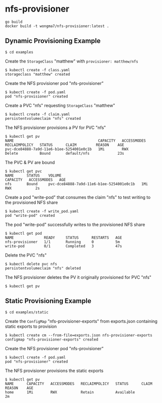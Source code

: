 # nfs-provisioner
```
go build
docker build -t wongma7/nfs-provisioner:latest .
```

## Dynamic Provisioning Example

```
$ cd examples
```

Create the `StorageClass` "matthew" with `provisioner: matthew/nfs`
```
$ kubectl create -f class.yaml
storageclass "matthew" created
```

Create the NFS provisioner pod "nfs-provisioner"
```
$ kubectl create -f pod.yaml
pod "nfs-provisioner" created
```

Create a PVC "nfs" requesting `StorageClass` "matthew"
```
$ kubectl create -f claim.yaml
persistentvolumeclaim "nfs" created
```

The NFS provisioner provisions a PV for PVC "nfs"
```
$ kubectl get pv
NAME                                       CAPACITY   ACCESSMODES   RECLAIMPOLICY   STATUS      CLAIM         REASON    AGE
pvc-dce84888-7a9d-11e6-b1ee-5254001e0c1b   1Mi        RWX           Delete          Bound       default/nfs             23s
```

The PVC & PV are bound
```
$ kubectl get pvc
NAME      STATUS    VOLUME                                     CAPACITY   ACCESSMODES   AGE
nfs       Bound     pvc-dce84888-7a9d-11e6-b1ee-5254001e0c1b   1Mi        RWX           2s
```

Create a pod "write-pod" that consumes the claim "nfs" to test writing to the provisioned NFS share
```
$ kubectl create -f write_pod.yaml
pod "write-pod" created
```

The pod "write-pod" successfully writes to the provisioned NFS share
```
$ kubectl get pod
NAME              READY     STATUS      RESTARTS   AGE
nfs-provisioner   1/1       Running     0          5m
write-pod         0/1       Completed   3          47s
```

Delete the PVC "nfs"
```
$ kubectl delete pvc nfs
persistentvolumeclaim "nfs" deleted
```

The NFS provisioner deletes the PV it originally provisioned for PVC "nfs"
```
$ kubectl get pv
```

## Static Provisioning Example

```
$ cd examples/static
```

Create the `ConfigMap` "nfs-provisioner-exports" from exports.json containing static exports to provision
```
$ kubectl create cm --from-file=exports.json nfs-provisioner-exports
configmap "nfs-provisioner-exports" created
```

Create the NFS provisioner pod "nfs-provisioner"
```
$ kubectl create -f pod.yaml
pod "nfs-provisioner" created
```

The NFS provisioner provisions the static exports
```
$ kubectl get pv
NAME      CAPACITY   ACCESSMODES   RECLAIMPOLICY   STATUS      CLAIM     REASON    AGE
home      1Mi        RWX           Retain          Available                       2m
```
